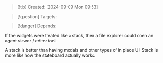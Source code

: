 
>[!tip] Created: [2024-09-09 Mon 09:53]

>[!question] Targets: 

>[!danger] Depends: 

If the widgets were treated like a stack, then a file explorer could open an agent viewer / editor tool.

A stack is better than having modals and other types of in place UI.  Stack is more like how the stateboard actually works.